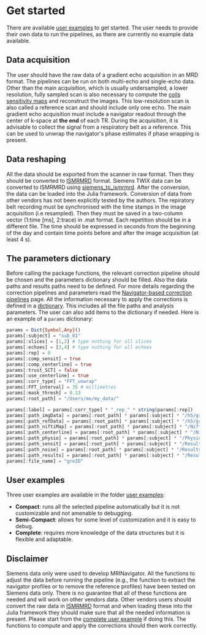 # Get started

There are available [user examples](https://github.com/NordicMRspine/UserExample_MRINavigator) to get started. The user needs to provide their own data to run the pipelines, as there are currently no example data available.

## Data acquisition
The user should have the raw data of a gradient echo acquisition in an MRD format. The pipelines can be run on both multi-echo and single-echo data. Other than the main acquisition, which is usually undersampled, a lower resolution, fully sampled scan is also necessary to compute the [coils sensitivity maps](https://doi.org/10.1002/mrm.1241) and reconstruct the images. This low-resolution scan is also called a reference scan and should include only one echo. The main gradient echo acquisition must include a navigator readout through the center of k-space at __the end__ of each TR. During the acquisition, it is advisable to collect the signal from a respiratory belt as a reference. This can be used to unwrap the navigator's phase estimates if phase wrapping is present.

## Data reshaping
All the data should be exported from the scanner in raw format. Then they should be converted to [ISMRMRD](https://ismrmrd.readthedocs.io/en/latest/index.html) format. Siemens TWIX data can be converted to ISMRMRD using [siemens_to_ismrmrd](https://github.com/ismrmrd/siemens_to_ismrmrd). After the conversion, the data can be loaded into the Julia framework. Conversion of data from other vendors has not been explicitly tested by the authors.
The repiratory belt recording must be synchronised with the time stamps in the image acquisition (i.e resampled). Then they must be saved in a two-column vector (1:time [ms], 2:trace) in .mat format. Each repetition should be in a different file. The time should be expressed in seconds from the beginning of the day and contain time points before and after the image acquisition (at least 4 s).

## The parameters dictionary
Before calling the package functions, the relevant correction pipeline should be chosen and the parameters dictionary should be filled. Also the data paths and results paths need to be defined. For more details regarding the correction pipelines and parameters read the [Navigator-based correction pipelines](@ref) page.
All the information necessary to apply the corrections is defined in a [dictionary](https://docs.julialang.org/en/v1/base/collections/#Dictionaries). This includes all the file paths and analysis parameters. The user can also add items to the dictionary if needed.
Here is an example of a `params` dictionary:

```julia
params = Dict{Symbol,Any}()
params[:subject] = "sub_01"
params[:slices] = [1,2] # type nothing for all slices
params[:echoes] = [3,4] # type nothing for all echoes
params[:rep] = 0
params[:comp_sensit] = true
params[:comp_centerline] = true
params[:trust_SCT] = false
params[:use_centerline] = true
params[:corr_type] = "FFT_unwrap"
params[:FFT_interval] = 35 # millimetres
params[:mask_thresh] = 0.13
params[:root_path] = "/Users/me/my_data/"

params[:label] = params[:corr_type] * "_rep_" * string(params[:rep])
params[:path_imgData] = params[:root_path] * params[:subject] * "/h5/gre2D.h5"
params[:path_refData] = params[:root_path] * params[:subject] * "/h5/gre2D_Ref.h5"
params[:path_niftiMap] = params[:root_path] * params[:subject] * "/Nifti/gre2D_Ref.nii"
params[:path_centerline] = params[:root_path] * params[:subject] * "/Nifti/"
params[:path_physio] = params[:root_path] * params[:subject] * "/Physiological_trace/belt_reco_rep"
params[:path_sensit] = params[:root_path] * params[:subject] * "/Results/senseMap_GRE.jld2"
params[:path_noise] = params[:root_path] * params[:subject] * "/Results/noisemat.jld2"
params[:path_results] = params[:root_path] * params[:subject] * "/Results/"
params[:file_name] = "gre2D"
```

## User examples
Three user examples are available in the folder [user examples](https://github.com/NordicMRspine/UserExample_MRINavigator):
* __Compact__: runs all the selected pipeline automatically but it is not customizable and not amenable to debugging.
* __Semi-Compact__: allows for some level of customization and it is easy to debug.
* __Complete__: requires more knowledge of the data structures but it is flexible and adaptable.

## Disclaimer
Siemens data only were used to develop MRINavigator. All the functions to adjust the data before running the pipeline (e.g., the function to extract the navigator profiles or to remove the reference profiles) have been tested on Siemens data only. There is no guarantee that all of these functions are needed and will work on other vendors data. Other vendors users should convert the raw data in [ISMRMRD](https://ismrmrd.readthedocs.io/en/latest/index.html) format and when loading these into the Julia framework they should make sure that all the needed information is present. Please start from the [complete user example](https://github.com/NordicMRspine/UserExample_MRINavigator) if doing this. The functions to compute and apply the corrections should then work correctly.